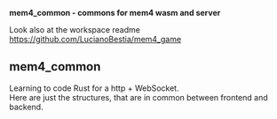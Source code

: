 **mem4_common - commons for mem4 wasm and server**

[comment]: # (lmake_readme cargo.toml data start)

[comment]: # (lmake_readme cargo.toml data end)  
Look also at the workspace readme https://github.com/LucianoBestia/mem4_game  

## mem4_common
Learning to code Rust for a http + WebSocket.  
Here are just the structures, that are in common between frontend and backend.  




